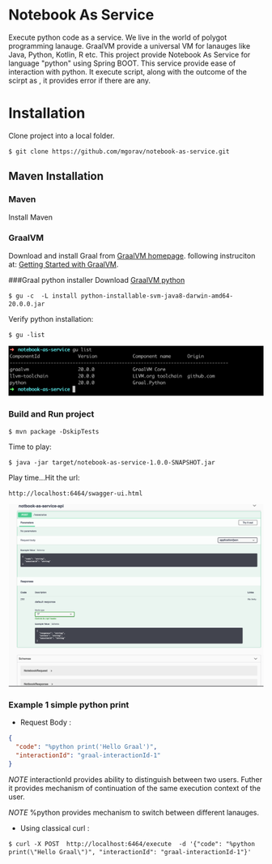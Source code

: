 # Notebook As Service
Execute python code as a service. We live in the world of polygot programming lanauge. GraalVM provide a universal VM for lanauges like Java, Python, Kotlin, R etc. This project provide Notebook As Service for language "python" using Spring BOOT. This service provide ease of interaction with python. It execute script, along with the outcome of the scirpt as , it provides error if there are any.
    
    
# Installation 

Clone project into a local folder.

```$shell 
$ git clone https://github.com/mgorav/notebook-as-service.git
```

## Maven Installation

### Maven 

Install Maven

### GraalVM 
Download and install Graal from  [GraalVM homepage](https://www.graalvm.org/). 
following instruciton at: [Getting Started with GraalVM](https://www.graalvm.org/docs/getting-started/). 



###Graal python installer
Download [GraalVM python](https://www.graalvm.org/docs/reference-manual/languages/python/)
```$shell
$ gu -c  -L install python-installable-svm-java8-darwin-amd64-20.0.0.jar
```

Verify python installation:

```$shell
$ gu -list
```

![graal lanauges](./graal-languages.png)

### Build and Run project 


````
$ mvn package -DskipTests
````

Time to play:

```
$ java -jar target/notebook-as-service-1.0.0-SNAPSHOT.jar
```

Play time...Hit the url:
```
http://localhost:6464/swagger-ui.html

```
![Swaager](./swagger.png)

### Example 1 simple python print

- Request Body :
```json
{
  "code": "%python print('Hello Graal')", 
  "interactionId": "graal-interactionId-1"
}
```

*NOTE* interactionId provides ability to distinguish between two users. Futher it provides mechanism of continuation of the same execution context of the user.

*NOTE* %python provides mechanism to switch between different lanauges.

- Using classical curl :

```
$ curl -X POST  http://localhost:6464/execute  -d '{"code": "%python print(\"Hello Graal\")", "interactionId": "graal-interactionId-1"}'
```

